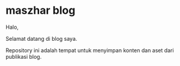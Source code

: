 # maszhar blog

Halo,

Selamat datang di blog saya.

Repository ini adalah tempat untuk menyimpan konten dan aset dari publikasi blog.